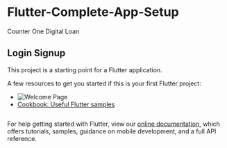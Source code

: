 # Flutter-Complete-App-Setup

Counter One Digital Loan

## Login Signup

This project is a starting point for a Flutter application.

A few resources to get you started if this is your first Flutter project:

- ![Welcome Page](https://github.com/Keeprawteach/Flutter-Complete-App-Setup/blob/master/assets/welcome.png)
- [Cookbook: Useful Flutter samples](https://flutter.dev/docs/cookbook)

<img scr="https://github.com/Keeprawteach/Flutter-Complete-App-Setup/blob/master/assets/welcome.png">

For help getting started with Flutter, view our
[online documentation](https://flutter.dev/docs), which offers tutorials,
samples, guidance on mobile development, and a full API reference.
